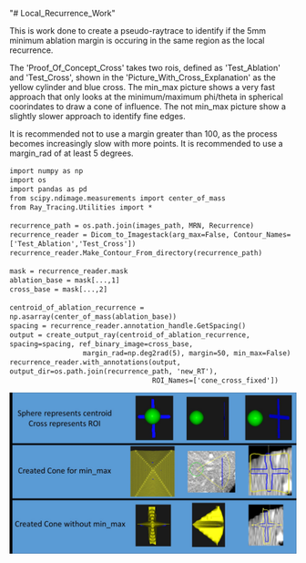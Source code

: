 "# Local_Recurrence_Work" 

This is work done to create a pseudo-raytrace to identify if the 5mm minimum ablation margin is occuring in the same region as the local recurrence.

The 'Proof_Of_Concept_Cross' takes two rois, defined as 'Test_Ablation' and 'Test_Cross', shown in the 'Picture_With_Cross_Explanation' as the yellow cylinder and blue cross.
The min_max picture shows a very fast approach that only looks at the minimum/maximum phi/theta in spherical coorindates to draw a cone of influence.
The not min_max picture show a slightly slower approach to identify fine edges.

It is recommended not to use a margin greater than 100, as the process becomes increasingly slow with more points.
It is recommended to use a margin_rad of at least 5 degrees.


    import numpy as np
    import os
    import pandas as pd
    from scipy.ndimage.measurements import center_of_mass
    from Ray_Tracing.Utilities import *
    
    recurrence_path = os.path.join(images_path, MRN, Recurrence)
    recurrence_reader = Dicom_to_Imagestack(arg_max=False, Contour_Names=['Test_Ablation','Test_Cross'])
    recurrence_reader.Make_Contour_From_directory(recurrence_path)

    mask = recurrence_reader.mask
    ablation_base = mask[...,1]
    cross_base = mask[...,2]

    centroid_of_ablation_recurrence = np.asarray(center_of_mass(ablation_base))
    spacing = recurrence_reader.annotation_handle.GetSpacing()
    output = create_output_ray(centroid_of_ablation_recurrence, spacing=spacing, ref_binary_image=cross_base,
                      margin_rad=np.deg2rad(5), margin=50, min_max=False)
    recurrence_reader.with_annotations(output, output_dir=os.path.join(recurrence_path, 'new_RT'),
                                       ROI_Names=['cone_cross_fixed'])
 ![alt test](Picture_With_Cross_Explanation.jpg)
